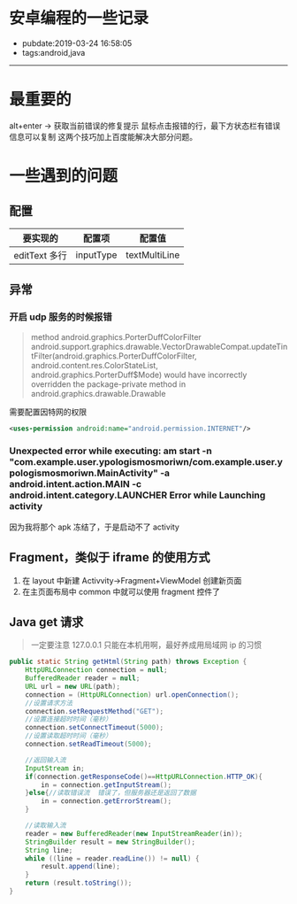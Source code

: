 # 安卓编程的一些记录

- pubdate:2019-03-24 16:58:05
- tags:android,java

---

# 最重要的

alt+enter ->  获取当前错误的修复提示
鼠标点击报错的行，最下方状态栏有错误信息可以复制
这两个技巧加上百度能解决大部分问题。

# 一些遇到的问题

## 配置

| 要实现的    | 配置项 | 配置值     |
| --------------- | --------- | ------------- |
| editText 多行 | inputType | textMultiLine |

## 异常

### 开启 udp 服务的时候报错

> method android.graphics.PorterDuffColorFilter android.support.graphics.drawable.VectorDrawableCompat.updateTintFilter(android.graphics.PorterDuffColorFilter, android.content.res.ColorStateList, android.graphics.PorterDuff$Mode) would have incorrectly overridden the package-private method in android.graphics.drawable.Drawable

需要配置因特网的权限

```xml
<uses-permission android:name="android.permission.INTERNET"/>
```

### Unexpected error while executing: am start -n "com.example.user.ypologismosmoriwn/com.example.user.ypologismosmoriwn.MainActivity" -a android.intent.action.MAIN -c android.intent.category.LAUNCHER Error while Launching activity

因为我将那个 apk 冻结了，于是启动不了 activity

## Fragment，类似于 iframe 的使用方式

1. 在 layout 中新建 Activvity->Fragment+ViewModel 创建新页面
2. 在主页面布局中 common 中就可以使用 fragment 控件了

## Java get 请求

> 一定要注意 127.0.0.1 只能在本机用啊，最好养成用局域网 ip 的习惯

```java
public static String getHtml(String path) throws Exception {
    HttpURLConnection connection = null;
    BufferedReader reader = null;
    URL url = new URL(path);
    connection = (HttpURLConnection) url.openConnection();
    //设置请求方法
    connection.setRequestMethod("GET");
    //设置连接超时时间（毫秒）
    connection.setConnectTimeout(5000);
    //设置读取超时时间（毫秒）
    connection.setReadTimeout(5000);

    //返回输入流
    InputStream in;
    if(connection.getResponseCode()==HttpURLConnection.HTTP_OK){
        in = connection.getInputStream();
    }else{//读取错误流  错误了，但服务器还是返回了数据
        in = connection.getErrorStream();
    }

    //读取输入流
    reader = new BufferedReader(new InputStreamReader(in));
    StringBuilder result = new StringBuilder();
    String line;
    while ((line = reader.readLine()) != null) {
        result.append(line);
    }
    return (result.toString());
}
```
